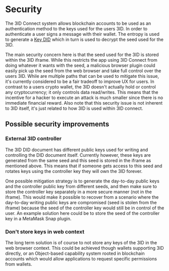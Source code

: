 # Security

The 3ID Connect system allows blockchain accounts to be used as an authentication method to the keys used for the users 3ID. In order to authenticate a user signs a message with their wallet. The entropy is used to generate a [Key DID](./authentication/key-did/method.md) which in turn is used to decrypt the seed used for the 3ID.

The main security concern here is that the seed used for the 3ID is stored within the 3ID iframe. While this restricts the app using 3ID Connect from doing whatever it wants with the seed, a malicious browser plugin could easily pick up the seed from the web browser and take full control over the users 3ID. While are multiple paths that can be used to mitigate this issue, it's currently considered to be a fair tradeoff to improve UX for users. In contrast to a users crypto wallet, the 3ID doesn't actually hold or control any cryptocurrency; it only controls data read/writes. This means that the incentive for a hacker to execute an attack is much smaller since there is no immediate financial reward. Also note that this security issue is not inherent to 3ID itself, it's just related to how 3ID is used within 3ID connect.

## Possible security improvements

### External 3ID controller
The 3ID DID document has different public keys used for writing and controlling the DID document itself. Currently however, these keys are generated from the same seed and this seed is stored in the iframe as mentioned above. This means that if someone gets access to this seed and rotates keys using the controller key they will own the 3ID forever.

One possible mitigation strategy is to generate the day-to-day public keys and the controller public key from different seeds, and then make sure to store the controller key separately in a more secure manner (not in the iframe). This would make it possible to recover from a scenario where the day-to-day writing public keys are compromised (seed is stolen from the iframe) because the seed of the controller key would still be in control of the user. An example solution here could be to store the seed of the controller key in a MetaMask Snap plugin.

### Don't store keys in web context
The long term solution is of course to not store any keys of the 3ID in the web browser context. This could be achieved though wallets supporting 3ID directly, or an Object-based capability system rooted in blockchain accounts which would allow applications to request specific permissions from wallets.
